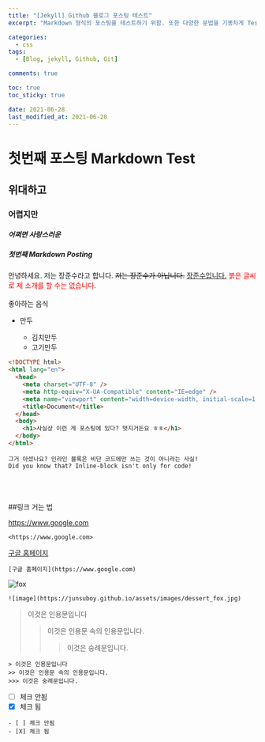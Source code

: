 ```yaml
---
title: "[Jekyll] Github 블로그 포스팅 테스트"
excerpt: "Markdown 형식의 포스팅을 테스트하기 위함. 또한 다양한 문법을 기똥차게 Test"

categories:
  - css
tags:
  - [Blog, jekyll, Github, Git]

comments: true

toc: true
toc_sticky: true

date: 2021-06-28
last_modified_at: 2021-06-28
---
```


# 첫번째 포스팅 Markdown Test

## 위대하고

### 어렵지만

#### <i>어쩌면 사랑스러운</i>

##### 첫번째 Markdown Posting

안녕하세요.
저는 장준수라고 합니다.
~~저는 장준수가 아닙니다.~~
<u>장준수입니다.</u>
<span style="color:red"> 붉은 글씨로 제 소개를 할 수는 없습니다.</span>
<br><br>
좋아하는 음식

<ul>
<li>만두</li>
  <ul>
  <li> 김치만두</li>
  <li> 고기만두</li>
  </ul>
</ul>

```html
<!DOCTYPE html>
<html lang="en">
  <head>
    <meta charset="UTF-8" />
    <meta http-equiv="X-UA-Compatible" content="IE=edge" />
    <meta name="viewport" content="width=device-width, initial-scale=1.0" />
    <title>Document</title>
  </head>
  <body>
    <h1>사실상 이런 게 포스팅에 있다? 멋지거든요 ㅎㅎ</h1>
  </body>
</html>
```

```
그거 아셨나요? 인라인 블록은 비단 코드에만 쓰는 것이 아니라는 사실!
Did you know that? Inline-block isn't only for code!
```

<br><br><br> ##링크 거는 법

<https://www.google.com>

```
<https://www.google.com>
```

[구글 홈페이지](https://www.google.com)

```
[구글 홈페이지](https://www.google.com)
```

![fox](https://junsuboy.github.io/assets/images/dessert_fox.jpg)

```
![image](https://junsuboy.github.io/assets/images/dessert_fox.jpg)
```

> 이것은 인용문입니다
>
> > 이것은 인용문 속의 인용문입니다.
> >
> > > 이것은 숭례문입니다.

```
> 이것은 인용문입니다
>> 이것은 인용문 속의 인용문입니다.
>>> 이것은 숭례문입니다.
```

- [ ] 체크 안됨
- [x] 체크 됨

```
- [ ] 체크 안됨
- [X] 체크 됨
```
